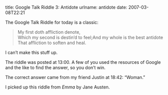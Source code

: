 title: Google Talk Riddle 3: Antidote
urlname: antidote
date: 2007-03-08T22:21

The Google Talk Riddle for today is a classic:

>  
> My first doth affliction denote,  
> Which my second is destin&#x02bc;d to feel;And my whole is the best antidote  
> That affliction to soften and heal.
> 

I can&#x02bc;t make this stuff up.

The riddle was posted at 13:00. A few of you used the resources of Google and the like to find the answer, so you don&#x02bc;t win.

The correct answer came from my friend Justin at 18:42: &ldquo;Woman.&rdquo;

I picked up this riddle from _Emma_ by Jane Austen.